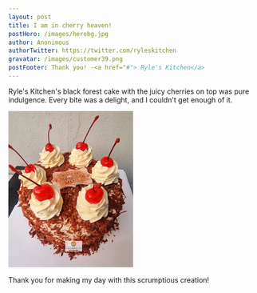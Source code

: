```yaml
---
layout: post
title: I am in cherry heaven!
postHero: /images/herobg.jpg
author: Anonimous
authorTwitter: https://twitter.com/ryleskitchen
gravatar: /images/customer39.png
postFooter: Thank you! -<a href="#"> Ryle's Kitchen</a>
---
```



Ryle's Kitchen's black forest cake with the juicy cherries on top was pure indulgence. Every bite was a delight, and I couldn't get enough of it.

<img class="pull-left" src="/images/041323-1.png" alt="black forest cake"><br>

Thank you for making my day with this scrumptious creation!